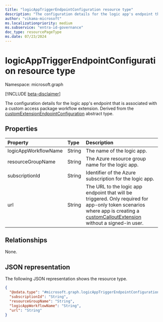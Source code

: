 ```yaml
---
title: "logicAppTriggerEndpointConfiguration resource type"
description: "The configuration details for the logic app's endpoint that is associated with a custom access package workflow extension."
author: "vikama-microsoft"
ms.localizationpriority: medium
ms.subservice: "entra-id-governance"
doc_type: resourcePageType
ms.date: 07/23/2024
---
```


# logicAppTriggerEndpointConfiguration resource type

Namespace: microsoft.graph

[!INCLUDE [beta-disclaimer](../../includes/beta-disclaimer.md)]

The configuration details for the logic app's endpoint that is associated with a custom access package workflow extension. Derived from the [customExtensionEndpointConfiguration](customextensionendpointconfiguration.md) abstract type.

## Properties

|Property|Type|Description|
|:---|:---|:---| 
|logicAppWorkflowName|String|The name of the logic app.|
|resourceGroupName|String|The Azure resource group name for the logic app.|
|subscriptionId|String|Identifier of the Azure subscription for the logic app.|
|url|String| The URL to the logic app endpoint that will be triggered. Only required for app-only token scenarios where app is creating a [customCalloutExtension](../resources/customcalloutextension.md) without a signed-in user.|

## Relationships

None.

## JSON representation

The following JSON representation shows the resource type.
<!-- {
  "blockType": "resource",
  "@odata.type": "microsoft.graph.logicAppTriggerEndpointConfiguration",
  "baseType": "microsoft.graph.customExtensionEndpointConfiguration"
}
-->
``` json
{
  "@odata.type": "#microsoft.graph.logicAppTriggerEndpointConfiguration",
  "subscriptionId": "String",
  "resourceGroupName": "String",
  "logicAppWorkflowName": "String",
  "url": "String"
}
```
